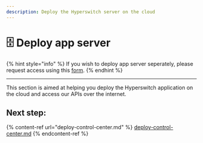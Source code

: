 ```yaml
---
description: Deploy the Hyperswitch server on the cloud
---
```


# 🗄️ Deploy app server

{% hint style="info" %}
If you wish to deploy app server seperately, please request access using this [form](https://docs.google.com/forms/d/e/1FAIpQLSeflqUqLYBwhoHJQhwQOKjjfbxx2zj-VNrR3QdzX\_u5WqTxzQ/viewform?usp=sf\_link).
{% endhint %}

***

This section is aimed at helping you deploy the Hyperswitch application on the cloud and access our APIs over the internet.

## Next step:

{% content-ref url="deploy-control-center.md" %}
[deploy-control-center.md](deploy-control-center.md)
{% endcontent-ref %}
